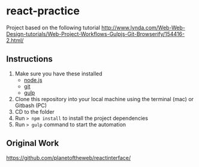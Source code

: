 # react-practice

Project based on the following tutorial
<http://www.lynda.com/Web-Web-Design-tutorials/Web-Project-Workflows-Gulpjs-Git-Browserify/154416-2.html/>


## Instructions

1. Make sure you have these installed
	- [node.js](http://nodejs.org/)
	- [git](http://git-scm.com/)
	- [gulp](http://gulpjs.com/)
2. Clone this repository into your local machine using the terminal (mac) or Gitbash (PC) 
3. CD to the folder
4. Run `> npm install` to install the project dependencies
5. Run `> gulp` command to start the automation

## Original Work
<https://github.com/planetoftheweb/reactinterface/>
